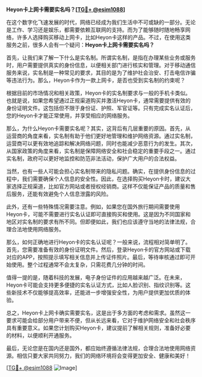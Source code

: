 **Heyon卡上网卡需要实名吗？[[TG💪+ @esim1088](https://t.me/s/esim1088)]**

在这个数字化飞速发展的时代，网络已经成为我们生活中不可或缺的一部分。无论是工作、学习还是娱乐，都需要依赖互联网的支持。而为了能够随时随地畅享网络，许多人选择购买移动上网卡，比如Heyon卡这样的产品。不过，在使用这类服务之前，很多人会有一个疑问：**Heyon卡上网卡需要实名吗？**

首先，让我们来了解一下什么是实名制。所谓实名制，是指在办理某些业务或服务时，用户需要提供真实的身份信息，以便相关部门进行核实和管理。对于移动通信服务来说，实名制是一种常见的要求，其目的是为了维护社会治安、打击电信诈骗等违法行为。那么，Heyon卡作为一款上网卡，是否也受到实名制的约束呢？

根据目前的市场情况和相关政策，Heyon卡的实名制要求与一般的手机卡类似。也就是说，如果您希望通过正规渠道购买并激活Heyon卡，通常需要提供有效的身份证明文件。这包括但不限于身份证、护照、军官证等。只有完成实名认证后，您的Heyon卡才能正常使用，并享受相应的网络服务。

那么，为什么Heyon卡需要实名呢？其实，这背后有几层重要的原因。首先，从运营商的角度来看，实名制有助于他们更好地管理和维护网络资源。通过实名制，运营商可以更有效地追踪和解决网络问题，同时也能减少恶意行为的发生。其次，从国家政策的角度来看，实名制是保障网络安全和社会稳定的重要手段之一。通过实名制，政府可以更好地监控和防范非法活动，保护广大用户的合法权益。

当然，也有一些人可能会担心实名制带来的隐私问题。确实，在提供身份信息的过程中，我们需要确保个人信息的安全性。因此，在选择购买Heyon卡时，建议大家选择正规渠道，比如官方网站或者授权经销商。这样不仅能保证产品的质量和售后服务，还能有效避免个人信息泄露的风险。

此外，还有一些特殊情况需要注意。例如，如果您在国外旅行期间需要使用Heyon卡，可能不需要进行实名认证即可直接购买和使用。这是因为不同国家和地区对实名制的要求有所不同。但即便如此，我们也应该遵守当地的法律法规，合理合法地使用网络服务。

那么，如何正确地进行Heyon卡的实名认证呢？一般来说，流程相对简单明了。首先，您需要准备有效的身份证明文件。然后，登录Heyon卡的官方网站或下载对应的APP，按照提示填写相关信息并上传证件照片。最后，等待审核通过即可开始使用。整个过程通常不会太复杂，只需花费几分钟的时间。

值得一提的是，随着科技的发展，电子身份证件的应用越来越广泛。在未来，Heyon卡可能会支持更多便捷的实名认证方式，比如人脸识别、指纹识别等。这些新技术不仅能够提高效率，还能进一步增强安全性，为用户提供更加优质的体验。

总之，Heyon卡上网卡确实需要实名，这是出于多方面的考虑和需求。虽然这一要求可能会给部分用户带来不便，但从长远来看，它对于维护网络安全和社会秩序具有重要意义。如果您计划购买Heyon卡，建议提前了解相关规则，准备好必要的材料，以便顺利开通服务。

最后，无论您是在国内还是国外，都应始终遵循法律法规，合理合法地使用网络资源。相信只要大家共同努力，我们的网络环境将会变得更加安全、健康和美好！

[[TG💪+ @esim1088](https://t.me/s/esim1088) ![Image](https://i.postimg.cc/4NQfJmqS/Snipaste-2025-05-13-00-14-12.png)]